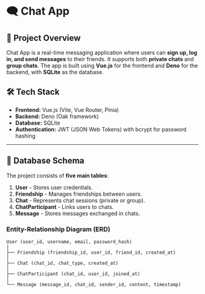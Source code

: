 # 🗨️ Chat App

## 📌 Project Overview
Chat App is a real-time messaging application where users can **sign up, log in, and send messages** to their friends. It supports both **private chats** and **group chats**. The app is built using **Vue.js** for the frontend and **Deno** for the backend, with **SQLite** as the database.

## 🛠️ Tech Stack
- **Frontend:** Vue.js (Vite, Vue Router, Pinia)
- **Backend:** Deno (Oak framework)
- **Database:** SQLite
- **Authentication:** JWT (JSON Web Tokens) with bcrypt for password hashing

---

## 📂 Database Schema
The project consists of **five main tables**:

1. **User** - Stores user credentials.
2. **Friendship** - Manages friendships between users.
3. **Chat** - Represents chat sessions (private or group).
4. **ChatParticipant** - Links users to chats.
5. **Message** - Stores messages exchanged in chats.

### **Entity-Relationship Diagram (ERD)**

```plaintext
User (user_id, username, email, password_hash)
│
├── Friendship (friendship_id, user_id, friend_id, created_at)
│
├── Chat (chat_id, chat_type, created_at)
│
├── ChatParticipant (chat_id, user_id, joined_at)
│
└── Message (message_id, chat_id, sender_id, content, timestamp)
